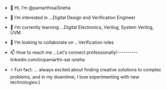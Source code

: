 - 👋 Hi, I’m @pamarthisaiSneha
- 👀 I’m interested in ...Digital Design and Verification Engineer
- 🌱 I’m currently learning ...Digital Electronics, Verilog, System Verilog, UVM.
- 💞️ I’m looking to collaborate on ...Verification roles
- 📫 How to reach me ...Let's connect professionally!----------linkedin.com/in/pamarthi-sai-sneha

- ⚡ Fun fact: ... always excited about finding creative solutions to complex problems, and in my downtime, I love experimenting with new technologies:)

<!---Sharing knowledge and learning with others passionate about HDL-based design and verification techniques.
pamarthisaiSneha/pamarthisaiSneha is a ✨ special ✨ repository because its `README.md` (this file) appears on your GitHub profile.
You can click the Preview link to take a look at your changes.
--->
